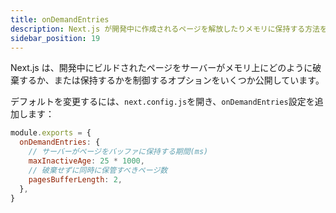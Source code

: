 ```yaml
---
title: onDemandEntries
description: Next.js が開発中に作成されるページを解放したりメモリに保持する方法を設定します。
sidebar_position: 19
---
```


Next.js は、開発中にビルドされたページをサーバーがメモリ上にどのように破棄するか、または保持するかを制御するオプションをいくつか公開しています。

デフォルトを変更するには、`next.config.js`を開き、`onDemandEntries`設定を追加します：

```js title="next.config.js"
module.exports = {
  onDemandEntries: {
    // サーバーがページをバッファに保持する期間(ms)
    maxInactiveAge: 25 * 1000,
    // 破棄せずに同時に保管すべきページ数
    pagesBufferLength: 2,
  },
}
```
